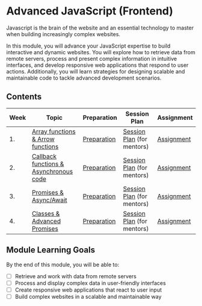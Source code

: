 # Advanced JavaScript (Frontend)

Javascript is the brain of the website and an essential technology to master when building increasingly complex websites.

In this module, you will advance your JavaScript expertise to build interactive and dynamic websites. You will explore how to retrieve data from remote servers, process and present complex information in intuitive interfaces, and develop responsive web applications that respond to user actions. Additionally, you will learn strategies for designing scalable and maintainable code to tackle advanced development scenarios.

## Contents

| Week | Topic                                                       | Preparation                           | Session Plan                                           | Assignment                          |
| ---- | ----------------------------------------------------------- | ------------------------------------- | ----------------------------------------------------- | ----------------------------------- |
| 1.   | [Array functions & Arrow functions](./week1/README.md)      | [Preparation](./week1/preparation.md) | [Session Plan](./week1/session-plan.md) (for mentors) | [Assignment](./week1/assignment.md) |
| 2.   | [Callback functions & Asynchronous code](./week2/README.md) | [Preparation](./week2/preparation.md) | [Session Plan](./week2/session-plan.md) (for mentors) | [Assignment](./week2/assignment.md) |
| 3.   | [Promises & Async/Await](./week3/README.md)                 | [Preparation](./week3/preparation.md) | [Session Plan](./week3/session-plan.md) (for mentors) | [Assignment](./week3/assignment.md) |
| 4.   | [Classes & Advanced Promises](./week4/README.md)            | [Preparation](./week4/preparation.md) | [Session Plan](./week4/session-plan.md) (for mentors) | [Assignment](./week4/assignment.md) |

## Module Learning Goals

By the end of this module, you will be able to:

- [ ] Retrieve and work with data from remote servers
- [ ] Process and display complex data in user-friendly interfaces
- [ ] Create responsive web applications that react to user input
- [ ] Build complex websites in a scalable and maintainable way
